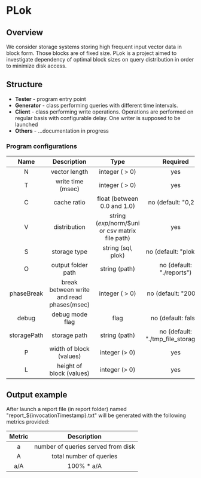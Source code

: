 # PLok

## Overview


We consider storage systems storing high frequent input vector data in block form.
Those blocks are of fixed size.
PLok is a project aimed to investigate dependency of optimal block sizes on query distribution in order to minimize disk access.

## Structure


* **Tester** - program entry point
* **Generator** - class performing queries with different time intervals.
* **Client** - class performing write operations. Operations are performed on regular basis with configurable delay. One writer is supposed to be launched
* **Others** - ...documentation in progress




### Program configurations
|  Name              | Description               |  Type  |  Required |
|:------------------:|:-------------------------:|:------:|:--------:|
| N				| vector length  								|  	integer ( > 0)				|	yes											| 
| T				| write time (msec) 							| 	integer	( > 0)				|	yes											| 
| C				| cache ratio 									|	float (between 0.0 and 1.0)	|	no (default: "0,25")						| 
| V				| distribution									|	string ($exp/$norm/$uni or csv matrix file path)		|	yes 										| 
| S				| storage type									|	string (sql, plok)			|	no (default: "ploker")						| 
| O				| output folder path								|	string (path)				|	no (default: "./reports")	| 
| phaseBreak	| break between write and read phases(msec) 	|	integer ( > 0)				|	no (default: "2000")						| 
| debug			| debug mode flag 								|	flag						|	no (default: false)							| 
| storagePath 	| storage path									|	string (path)				|	no (default: "./tmp_file_storage/")			|
| P			 	| width of block (values)						|	integer (> 0)				|	yes 										|
| L			 	| height of block (values)						|	integer (> 0)				|	yes 										|

## Output example

After launch a report file (in report folder) named "report_${invocationTimestamp}.txt" will be generated with the following metrics provided:

| Metric        | Description                                                                         |
|:-------------:|:-----------------------------------------------------------------------------------:|
| a | number of queries served from disk|
| A | total number of queries|
| a/A | 100% * a/A|



